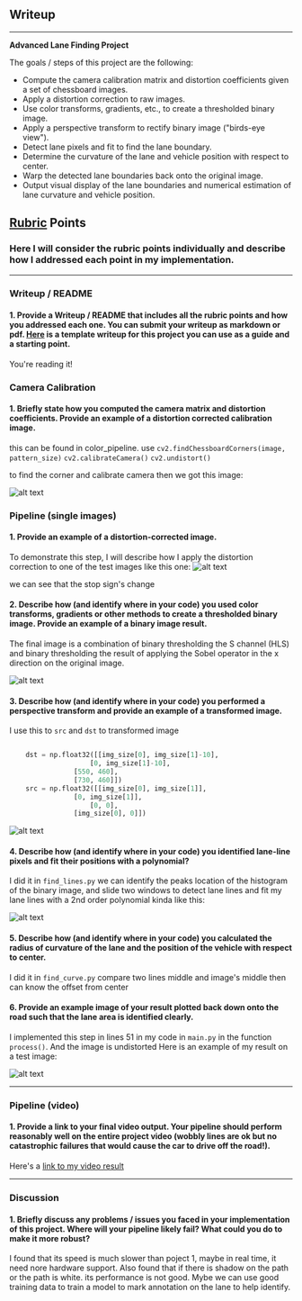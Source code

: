 ## Writeup 

---

**Advanced Lane Finding Project**

The goals / steps of this project are the following:

* Compute the camera calibration matrix and distortion coefficients given a set of chessboard images.
* Apply a distortion correction to raw images.
* Use color transforms, gradients, etc., to create a thresholded binary image.
* Apply a perspective transform to rectify binary image ("birds-eye view").
* Detect lane pixels and fit to find the lane boundary.
* Determine the curvature of the lane and vehicle position with respect to center.
* Warp the detected lane boundaries back onto the original image.
* Output visual display of the lane boundaries and numerical estimation of lane curvature and vehicle position.

[//]: # (Image References)

[image1]: ./image/camera.JPG "Undistorted"
[image1-2]: ./image/camera_b.JPG "Undistorted"
[image2]: ./image/undis_image.JPG "Road Transformed"
[image2-1]: ./image/undis_image_b.JPG "Road Transformed"
[image3]: ./image/undis_image3.JPG "Binary Example"
[image4]: ./image/bird_eye.JPG "Warp Example"
[image5]: ./image/sliding_windows.JPG "Fit Visual"
[image6]: ./output_images/test2.jpg "Output"
[video1]: ./out.mp4 "Video"

## [Rubric](https://review.udacity.com/#!/rubrics/571/view) Points

### Here I will consider the rubric points individually and describe how I addressed each point in my implementation.  

---

### Writeup / README

#### 1. Provide a Writeup / README that includes all the rubric points and how you addressed each one.  You can submit your writeup as markdown or pdf.  [Here](https://github.com/udacity/CarND-Advanced-Lane-Lines/blob/master/writeup_template.md) is a template writeup for this project you can use as a guide and a starting point.  

You're reading it!

### Camera Calibration

#### 1. Briefly state how you computed the camera matrix and distortion coefficients. Provide an example of a distortion corrected calibration image.

this can be found in color_pipeline. use 
`cv2.findChessboardCorners(image, pattern_size)`
`cv2.calibrateCamera()`
`cv2.undistort()`

to find the corner and calibrate camera then we got this image:

![alt text][image1]

### Pipeline (single images)

#### 1. Provide an example of a distortion-corrected image.

To demonstrate this step, I will describe how I apply the distortion correction to one of the test images like this one:
![alt text][image2]

we can see that the stop sign's change
#### 2. Describe how (and identify where in your code) you used color transforms, gradients or other methods to create a thresholded binary image.  Provide an example of a binary image result.

The final image  is a combination of binary thresholding the S channel (HLS) and binary thresholding the result of applying the Sobel operator in the x direction on the original image.

![alt text][image3]

#### 3. Describe how (and identify where in your code) you performed a perspective transform and provide an example of a transformed image.


I use this to `src` and `dst` to  transformed image

```python

    dst = np.float32([[img_size[0], img_size[1]-10],   
			        [0, img_size[1]-10],   
				[550, 460],  
				[730, 460]])  
    src = np.float32([[img_size[0], img_size[1]],    
				[0, img_size[1]],       
			        [0, 0],      
				[img_size[0], 0]])      
```

![alt text][image4]

#### 4. Describe how (and identify where in your code) you identified lane-line pixels and fit their positions with a polynomial?

I did it in `find_lines.py`
we can identify the peaks location of the histogram of the binary image, and slide two windows to detect lane lines and fit my lane lines with a 2nd order polynomial kinda like this:

![alt text][image5]

#### 5. Describe how (and identify where in your code) you calculated the radius of curvature of the lane and the position of the vehicle with respect to center.

I did it in `find_curve.py`
compare two lines middle and image's middle then can know the offset from center

#### 6. Provide an example image of your result plotted back down onto the road such that the lane area is identified clearly.

I implemented this step in lines 51 in my code in `main.py` in the function `process()`. And the image is undistorted Here is an example of my result on a test image:

![alt text][image6]

---

### Pipeline (video)

#### 1. Provide a link to your final video output.  Your pipeline should perform reasonably well on the entire project video (wobbly lines are ok but no catastrophic failures that would cause the car to drive off the road!).

Here's a [link to my video result](./out.mp4)

---

### Discussion

#### 1. Briefly discuss any problems / issues you faced in your implementation of this project.  Where will your pipeline likely fail?  What could you do to make it more robust?

I found that its speed is much slower than poject 1, maybe in real time, it need nore hardware support.
Also found that if there is shadow on the path or the path is white. its performance is not good. Mybe we can use good training data to train a model to mark annotation  on the lane to help identify.
